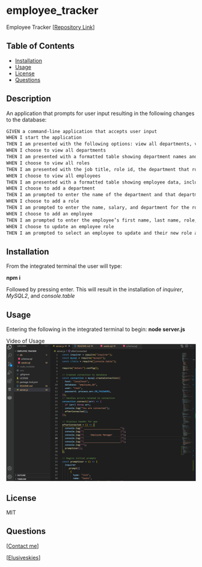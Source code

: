 # employee_tracker

Employee Tracker
[[Repository Link](https://github.com/ElusiveSkies/employee_tracker)]

## Table of Contents

- [Installation](#Installation)
- [Usage](#Usage)
- [License](#License)
- [Questions](#Questions)

## Description

An application that prompts for user input resulting in the following changes to the database:
```md
GIVEN a command-line application that accepts user input
WHEN I start the application
THEN I am presented with the following options: view all departments, view all roles, view all employees, add a department, add a role, add an employee, and update an employee role
WHEN I choose to view all departments
THEN I am presented with a formatted table showing department names and department ids
WHEN I choose to view all roles
THEN I am presented with the job title, role id, the department that role belongs to, and the salary for that role
WHEN I choose to view all employees
THEN I am presented with a formatted table showing employee data, including employee ids, first names, last names, job titles, departments, salaries, and managers that the employees report to
WHEN I choose to add a department
THEN I am prompted to enter the name of the department and that department is added to the database
WHEN I choose to add a role
THEN I am prompted to enter the name, salary, and department for the role and that role is added to the database
WHEN I choose to add an employee
THEN I am prompted to enter the employee’s first name, last name, role, and manager, and that employee is added to the database
WHEN I choose to update an employee role
THEN I am prompted to select an employee to update and their new role and this information is updated in the database 
```

## Installation

From the integrated terminal the user will type:

  **npm i**

Followed by pressing enter.
This will result in the installation of *inquirer*, *MySQL2*, and *console.table*

## Usage

Entering the following in the integrated terminal to begin:
**node server.js**

Video of Usage
![Video of Usage](./img/emp_tracker.gif)

## License

MIT

## Questions

[[Contact me](mailto:elusiveskies@gmail.com)]

[[Elusiveskies](https://www.github.com/Elusiveskies)]